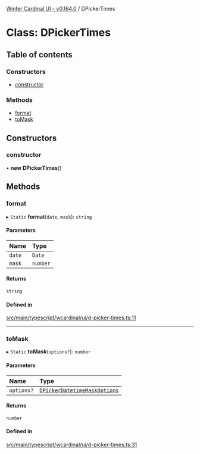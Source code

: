 [Winter Cardinal UI - v0.164.0](../index.md) / DPickerTimes

# Class: DPickerTimes

## Table of contents

### Constructors

- [constructor](DPickerTimes.md#constructor)

### Methods

- [format](DPickerTimes.md#format)
- [toMask](DPickerTimes.md#tomask)

## Constructors

### constructor

• **new DPickerTimes**()

## Methods

### format

▸ `Static` **format**(`date`, `mask`): `string`

#### Parameters

| Name | Type |
| :------ | :------ |
| `date` | `Date` |
| `mask` | `number` |

#### Returns

`string`

#### Defined in

[src/main/typescript/wcardinal/ui/d-picker-times.ts:11](https://github.com/winter-cardinal/winter-cardinal-ui/blob/v0.164.0/src/main/typescript/wcardinal/ui/d-picker-times.ts#L11)

___

### toMask

▸ `Static` **toMask**(`options?`): `number`

#### Parameters

| Name | Type |
| :------ | :------ |
| `options?` | [`DPickerDatetimeMaskOptions`](../interfaces/DPickerDatetimeMaskOptions.md) |

#### Returns

`number`

#### Defined in

[src/main/typescript/wcardinal/ui/d-picker-times.ts:31](https://github.com/winter-cardinal/winter-cardinal-ui/blob/v0.164.0/src/main/typescript/wcardinal/ui/d-picker-times.ts#L31)
